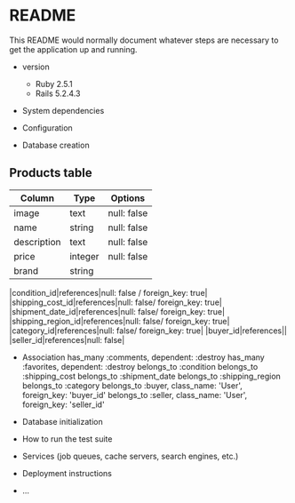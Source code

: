 # README

This README would normally document whatever steps are necessary to get the
application up and running.


* version
  - Ruby 2.5.1
  - Rails 5.2.4.3

* System dependencies

* Configuration

* Database creation

## Products table
|Column|Type|Options|
|------|----|-------|
|image|text|null: false|
|name|string|null: false|
|description|text|null: false|
|price|integer|null: false|
|brand|string||

|condition_id|references|null: false / foreign_key: true|
|shipping_cost_id|references|null: false/ foreign_key: true|
|shipment_date_id|references|null: false/ foreign_key: true|
|shipping_region_id|references|null: false/ foreign_key: true|
|category_id|references|null: false/ foreign_key: true|
|buyer_id|references||
|seller_id|references|null: false|

- Association
has_many :comments, dependent: :destroy
has_many :favorites, dependent: :destroy
belongs_to :condition
belongs_to :shipping_cost
belongs_to :shipment_date
belongs_to :shipping_region
belongs_to :category
belongs_to :buyer, class_name: 'User', foreign_key: 'buyer_id'
belongs_to :seller, class_name: 'User', foreign_key: 'seller_id'


* Database initialization

* How to run the test suite

* Services (job queues, cache servers, search engines, etc.)

* Deployment instructions

* ...
